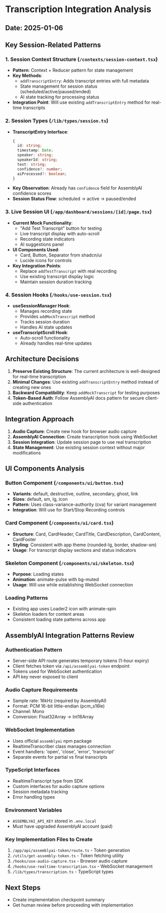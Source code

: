 # Transcription Integration Analysis

## Date: 2025-01-06

## Key Session-Related Patterns

### 1. Session Context Structure (`/contexts/session-context.tsx`)
- **Pattern**: Context + Reducer pattern for state management
- **Key Methods**:
  - `addTranscriptEntry`: Adds transcript entries with full metadata
  - State management for session status (scheduled/active/paused/ended)
  - AI state tracking for processing status
- **Integration Point**: Will use existing `addTranscriptEntry` method for real-time transcripts

### 2. Session Types (`/lib/types/session.ts`)
- **TranscriptEntry Interface**:
  ```typescript
  {
    id: string;
    timestamp: Date;
    speaker: string;
    speakerId: string;
    text: string;
    confidence?: number;
    aiProcessed?: boolean;
  }
  ```
- **Key Observation**: Already has `confidence` field for AssemblyAI confidence scores
- **Session Status Flow**: scheduled → active → paused/ended

### 3. Live Session UI (`/app/dashboard/sessions/[id]/page.tsx`)
- **Current Mock Functionality**:
  - "Add Test Transcript" button for testing
  - Live transcript display with auto-scroll
  - Recording state indicators
  - AI suggestions panel
- **UI Components Used**:
  - Card, Button, Separator from shadcn/ui
  - Lucide icons for controls
- **Key Integration Points**:
  - Replace `addTestTranscript` with real recording
  - Use existing transcript display logic
  - Maintain session duration tracking

### 4. Session Hooks (`/hooks/use-session.tsx`)
- **useSessionManager Hook**:
  - Manages recording state
  - Provides `addMockTranscript` method
  - Tracks session duration
  - Handles AI state updates
- **useTranscriptScroll Hook**:
  - Auto-scroll functionality
  - Already handles real-time updates

## Architecture Decisions

1. **Preserve Existing Structure**: The current architecture is well-designed for real-time transcription
2. **Minimal Changes**: Use existing `addTranscriptEntry` method instead of creating new ones
3. **Backward Compatibility**: Keep `addMockTranscript` for testing purposes
4. **Token-Based Auth**: Follow AssemblyAI docs pattern for secure client-side authentication

## Integration Approach

1. **Audio Capture**: Create new hook for browser audio capture
2. **AssemblyAI Connection**: Create transcription hook using WebSocket
3. **Session Integration**: Update session page to use real transcription
4. **State Management**: Use existing session context without major modifications

## UI Components Analysis

### Button Component (`/components/ui/button.tsx`)
- **Variants**: default, destructive, outline, secondary, ghost, link
- **Sizes**: default, sm, lg, icon
- **Pattern**: Uses class-variance-authority (cva) for variant management
- **Integration**: Will use for Start/Stop Recording controls

### Card Component (`/components/ui/card.tsx`)
- **Structure**: Card, CardHeader, CardTitle, CardDescription, CardContent, CardFooter
- **Styling**: Consistent with app theme (rounded-lg, border, shadow-sm)
- **Usage**: For transcript display sections and status indicators

### Skeleton Component (`/components/ui/skeleton.tsx`)
- **Purpose**: Loading states
- **Animation**: animate-pulse with bg-muted
- **Usage**: Will use while establishing WebSocket connection

### Loading Patterns
- Existing app uses Loader2 icon with animate-spin
- Skeleton loaders for content areas
- Consistent loading state patterns across app

## AssemblyAI Integration Patterns Review

### Authentication Pattern
- Server-side API route generates temporary tokens (1-hour expiry)
- Client fetches token via `/api/assemblyai-token` endpoint  
- Tokens used for WebSocket authentication
- API key never exposed to client

### Audio Capture Requirements
- Sample rate: 16kHz (required by AssemblyAI)
- Format: PCM 16-bit little-endian (pcm_s16le)
- Channel: Mono
- Conversion: Float32Array → Int16Array

### WebSocket Implementation
- Uses official `assemblyai` npm package
- RealtimeTranscriber class manages connection
- Event handlers: 'open', 'close', 'error', 'transcript'
- Separate events for partial vs final transcripts

### TypeScript Interfaces
- RealtimeTranscript type from SDK
- Custom interfaces for audio capture options
- Session metadata tracking
- Error handling types

### Environment Variables
- `ASSEMBLYAI_API_KEY` stored in `.env.local`
- Must have upgraded AssemblyAI account (paid)

### Key Implementation Files to Create
1. `/app/api/assemblyai-token/route.ts` - Token generation
2. `/utils/get-assembly-token.ts` - Token fetching utility
3. `/hooks/use-audio-capture.tsx` - Browser audio capture
4. `/hooks/use-realtime-transcription.tsx` - WebSocket management
5. `/lib/types/transcription.ts` - TypeScript types

## Next Steps

- Create implementation checkpoint summary
- Get human review before proceeding with implementation
